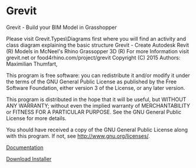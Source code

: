 # Grevit
Grevit - Build your BIM Model in Grasshopper

Please visit Grevit.Types\Diagrams first where you will find an activity and class diagram explaining the basic structure 
Grevit - Create Autodesk Revit (R) Models in McNeel's Rhino Grassopper 3D (R)
For more Information visit grevit.net or food4rhino.com/project/grevit
Copyright (C) 2015
Authors: Maximilian Thumfart,

This program is free software: you can redistribute it and/or modify
it under the terms of the GNU General Public License as published by
the Free Software Foundation, either version 3 of the License, or
any later version.

This program is distributed in the hope that it will be useful,
but WITHOUT ANY WARRANTY; without even the implied warranty of
MERCHANTABILITY or FITNESS FOR A PARTICULAR PURPOSE.  See the
GNU General Public License for more details.

You should have received a copy of the GNU General Public License
along with this program.  If not, see <http://www.gnu.org/licenses/>.


[Documentation](https://grevit.gitbooks.io/grevit-documentation/content/)

[Download Installer](http://www.food4rhino.com/project/grevit)

